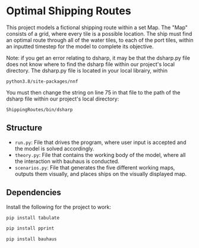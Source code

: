 # Optimal Shipping Routes

This project models a fictional shipping route within a set Map. The "Map" consists of a grid, where every tile is a possible location. The ship must find an optimal route through all of the water tiles, to each of the port tiles, within an inputted timestep for the model to complete its objective. 

Note: if you get an error relating to dsharp, it may be that the dsharp.py file does not know where to find the dsharp file within our project's local directory. The dsharp.py file is located in your local librairy, within 
```
python3.8/site-packages/nnf
```
You must then change the string on line 75 in that file to the path of the dsharp file within our project's local directory:
```
ShippingRoutes/bin/dsharp
```


## Structure
* `run.py`: File that drives the program, where user input is accepted and the model is solved accordingly. 
* `theory.py`: File that contains the working body of the model, where all the interaction with bauhaus is conducted.
* `scenarios.py`: File that generates the five different working maps, outputs them visually, and places ships on the visually displayed map. 

## Dependencies
Install the following for the project to work:
```bash
pip install tabulate
```
```bash
pip install pprint
```
```bash
pip install bauhaus
```
